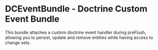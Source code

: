 # DCEventBundle - Doctrine Custom Event Bundle

This bundle attaches a custom doctrine event handler during preFlush, allowing you to persist, update and remove entities while having access to change sets.